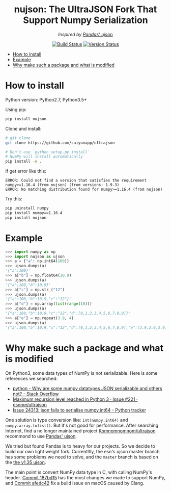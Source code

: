 <h1 align="center">
nujson: The UltraJSON Fork That Support Numpy Serialization
</h1>

<div align="center">

*Inspired by [Pandas' ujson](https://github.com/pandas-dev/pandas/tree/master/pandas/_libs/src/ujson/python)*

[![Build Status](https://travis-ci.org/caiyunapp/ultrajson.svg?branch=master)](https://travis-ci.org/caiyunapp/ultrajson)
[![Version Status](https://img.shields.io/pypi/v/nujson.svg)](https://pypi.org/project/nujson/)


</div>

- [How to install](#how-to-install)
- [Example](#example)
- [Why make such a package and what is modified](#why-make-such-a-package-and-what-is-modified)

# How to install

Python version: Python2.7, Python3.5+

Using pip:

```sh
pip install nujson
```

Clone and install:

```sh
# git clone
git clone https://github.com/caiyunapp/ultrajson

# Don't use `python setup.py install`
# NumPy will install automatically
pip install -e .
```


If get error like this:

```
ERROR: Could not find a version that satisfies the requirement numpy>=1.16.4 (from nujson) (from versions: 1.9.3)
ERROR: No matching distribution found for numpy>=1.16.4 (from nujson)
```

Try this:

```sh
pip uninstall numpy
pip install numpy==1.16.4
pip install nujson
```

# Example

```python
>>> import numpy as np
>>> import nujson as ujson
>>> a = {"a": np.int64(100)}
>>> ujson.dumps(a)
'{"a":100}'
>>> a["b"] = np.float64(10.9)
>>> ujson.dumps(a)
'{"a":100,"b":10.9}'
>>> a["c"] = np.str_("12")
>>> ujson.dumps(a)
'{"a":100,"b":10.9,"c":"12"}'
>>> a["d"] = np.array(list(range(10)))
>>> ujson.dumps(a)
'{"a":100,"b":10.9,"c":"12","d":[0,1,2,3,4,5,6,7,8,9]}'
>>> a["e"] = np.repeat(3.9, 4)
>>> ujson.dumps(a)
'{"a":100,"b":10.9,"c":"12","d":[0,1,2,3,4,5,6,7,8,9],"e":[3.9,3.9,3.9,3.9]}'
```

# Why make such a package and what is modified

On Python3, some data types of NumPy is not serializable. Here is some references we searched:

- [python - Why are some numpy datatypes JSON serializable and others not? - Stack Overflow](https://stackoverflow.com/questions/44459168/why-are-some-numpy-datatypes-json-serializable-and-others-not)
- [Maximum recursion level reached in Python 3 · Issue #221 · esnme/ultrajson](https://github.com/esnme/ultrajson/issues/221)
- [Issue 24313: json fails to serialise numpy.int64 - Python tracker](https://bugs.python.org/issue24313)

One solution is type conversion like: `int(numpy.int64)` and `numpy.array.tolist()`.
But it's not good for performance. After searching Internet, find a no longer maintained project [Komnomnomnom/ultrajson](https://github.com/Komnomnomnom/ultrajson) recommond to use [Pandas' ujson](https://github.com/pandas-dev/pandas/tree/master/pandas/_libs/src/ujson/python).

We tried but found Pandas is to heavy for our projects. So we decide to build our own light weight fork. Currentltly, the esn's ujson master branch has some problems we need to solve, and the `master` branch is based on the [the v1.35 ujson](https://github.com/esnme/ultrajson/releases/tag/v1.35).

The main point is convert NumPy data type in C, with calling NumPy's header. [Commit 187bd15](https://github.com/caiyunapp/ultrajson/commit/187bd155b7acd303aa6f5571f5b858c0d244edd6) has the most changes we made to support NumPy, and [Commit afedc42](https://github.com/caiyunapp/ultrajson/commit/afedc42b2ce288064821981acd70592342da55fa) fix a build issue on macOS caused by Clang.
